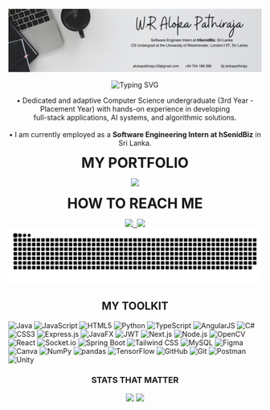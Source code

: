 <!-- Profile Banner -->
![Profile Banner](https://github.com/webdevpathiraja/webdevpathiraja/blob/main/gh%20banner.png)

<!-- Typing SVG Header -->
<div align="center">

![Typing SVG](https://readme-typing-svg.demolab.com?font=Fira+Code&size=24&duration=1500&pause=700&color=FFFFFF&center=true&vCenter=true&width=1000&height=60&lines=Hello+World,+I'm+Aloka+Pathiraja!;Crafting+AI-powered+solutions.;Building+full-stack+web+applications.;Designing+Computer-Vision+systems.;Optimizing+software+with+algorithms.;Creating+UI%2FUX-focused+experiences.)

</div>

<!-- Tagline -->
<!--<p align="center">
  Fast Learner | Tinkerer | Developer | Explorer | Risk-Taker
</p>-->

<!-- Intro Paragraph -->
<p align="center">
• Dedicated and adaptive Computer Science undergraduate (3rd Year - Placement Year) with hands-on experience in developing <br>
full-stack applications, AI systems, and algorithmic solutions. <br><br>
• I am currently employed as a <strong>Software Engineering Intern at hSenidBiz</strong> in Sri Lanka.
</p>

<!-- Portfolio -->
<p align="center"><strong><span style="font-size: 2em;">MY PORTFOLIO</span></strong></p>
<div align="center">
  <kbd>
    <a href="https://alokaapathiraja.netlify.app/" target="_blank" title="My Portfolio">
      <img src="https://img.shields.io/badge/-My Portfolio-ff6969?style=for-the-badge" />
    </a>
  </kbd>
</div>
<P></P>

<!-- Contact -->
<p align="center"><strong><span style="font-size: 2em;">HOW TO REACH ME</span></strong></p>
<div align="center">
  <kbd>
    <a href="mailto:alokapathiraja.03@gmail.com" target="_blank" title="Mail Me">
      <img src="https://img.shields.io/badge/-Mail Me-FFB22C?style=for-the-badge" />
    </a>
    <a href="https://www.linkedin.com/in/alokapathiraja" target="_blank" title="LinkedIn">
      <img src="https://img.shields.io/badge/-LinkedIn-0A3981?style=for-the-badge&logo=Linkedin&logoColor=white" />
    </a>
  </kbd>
</div>

<!-- GitHub Snake Animation -->
<picture>
  <source media="(prefers-color-scheme: dark)" srcset="https://raw.githubusercontent.com/webdevpathiraja/webdevpathiraja/output/github-snake-dark.svg" />
  <source media="(prefers-color-scheme: light)" srcset="https://raw.githubusercontent.com/webdevpathiraja/webdevpathiraja/output/github-snake.svg" />
  <img alt="github-snake" src="https://raw.githubusercontent.com/webdevpathiraja/webdevpathiraja/output/github-snake.svg" />
</picture>

<!-- Toolkit -->
<h2 align="center">MY TOOLKIT</h2>

![Java](https://img.shields.io/badge/Java-FF8000.svg?style=flat&logo=openjdk&logoColor=black) 
![JavaScript](https://img.shields.io/badge/JavaScript-FCCD2A.svg?style=flat&logo=javascript&logoColor=black) 
![HTML5](https://img.shields.io/badge/HTML5-C70039.svg?style=flat&logo=html5&logoColor=white) 
![Python](https://img.shields.io/badge/Python-295F98?style=flat&logo=python&logoColor=white) 
![TypeScript](https://img.shields.io/badge/TypeScript-%23007ACC.svg?style=flat&logo=typescript&logoColor=white) 
![AngularJS](https://img.shields.io/badge/AngularJS-A02334.svg?style=flat&logo=angularjs&logoColor=white) 
![C#](https://img.shields.io/badge/C%23-711DB0.svg?style=flat&logo=csharp&logoColor=white) 
![CSS3](https://img.shields.io/badge/CSS3-003285.svg?style=flat&logo=css3&logoColor=white) 
![Express.js](https://img.shields.io/badge/Express.js-%23404d59.svg?style=flat&logo=express&logoColor=%2361DAFB) 
![JavaFX](https://img.shields.io/badge/JavaFX-FB8B24.svg?style=flat&logo=javafx&logoColor=white) 
![JWT](https://img.shields.io/badge/JWT-D6DAC8?style=flat&logo=JSON%20web%20tokens&logoColor=black) 
![Next.js](https://img.shields.io/badge/Next.js-4D4D4D?style=flat&logo=next.js&logoColor=white) 
![Node.js](https://img.shields.io/badge/Node.js-09b43a?style=flat&logo=node.js&logoColor=black) 
![OpenCV](https://img.shields.io/badge/OpenCV-BB2205.svg?style=flat&logo=opencv&logoColor=white) 
![React](https://img.shields.io/badge/React-%2320232a.svg?style=flat&logo=react&logoColor=%2361DAFB) 
![Socket.io](https://img.shields.io/badge/Socket.io-D6DAC8?style=flat&logo=socket.io&logoColor=black) 
![Spring Boot](https://img.shields.io/badge/Spring%20Boot-5CB338.svg?style=flat&logo=spring&logoColor=white) 
![Tailwind CSS](https://img.shields.io/badge/Tailwind%20CSS-B15EFF.svg?style=flat&logo=tailwind-css&logoColor=black) 
![MySQL](https://img.shields.io/badge/MySQL-00BCD4.svg?style=flat&logo=mysql&logoColor=black) 
![Figma](https://img.shields.io/badge/Figma-F6E1C3.svg?style=flat&logo=figma&logoColor=black) 
![Canva](https://img.shields.io/badge/Canva-%2300C4CC.svg?style=flat&logo=Canva&logoColor=black) 
![NumPy](https://img.shields.io/badge/NumPy-%23013243.svg?style=flat&logo=numpy&logoColor=white) 
![pandas](https://img.shields.io/badge/pandas-003285.svg?style=flat&logo=pandas&logoColor=white) 
![TensorFlow](https://img.shields.io/badge/TensorFlow-FA812F.svg?style=flat&logo=TensorFlow&logoColor=white) 
![GitHub](https://img.shields.io/badge/GitHub-%23121011.svg?style=flat&logo=github&logoColor=white) 
![Git](https://img.shields.io/badge/Git-FDA403.svg?style=flat&logo=git&logoColor=white)
![Postman](https://img.shields.io/badge/Postman-FF6C37?style=flat&logo=postman&logoColor=white) 
![Unity](https://img.shields.io/badge/unity-191919.svg?style=flat&logo=unity&logoColor=white)

<p> </p>

<!-- Stats -->
<h3 align="center">STATS THAT MATTER</h3>
<p align="center">
  <img src="https://github-readme-stats.vercel.app/api?username=webdevpathiraja&theme=vision-friendly-dark&hide_border=false&include_all_commits=true&count_private=false" />
  <img src="https://github-readme-streak-stats.herokuapp.com/?user=webdevpathiraja&theme=vision_friendly_dark&hide_border=false" />
</p>
